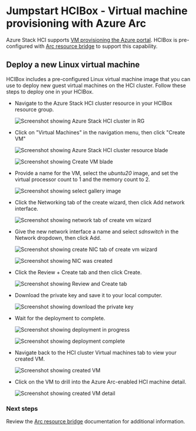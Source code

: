 <!-- ---
type: docs
weight: 100
toc_hide: true
--- -->

# Jumpstart HCIBox - Virtual machine provisioning with Azure Arc

Azure Stack HCI supports [VM provisioning the Azure portal](https://learn.microsoft.com/azure-stack/hci/manage/azure-arc-enabled-virtual-machines). HCIBox is pre-configured with [Arc resource bridge](https://learn.microsoft.com/azure-stack/hci/manage/azure-arc-enabled-virtual-machines#what-is-azure-arc-resource-bridge) to support this capability.

## Deploy a new Linux virtual machine

HCIBox includes a pre-configured Linux virtual machine image that you can use to deploy new guest virtual machines on the HCI cluster. Follow these steps to deploy one in your HCIBox.

- Navigate to the Azure Stack HCI cluster resource in your HCIBox resource group.

  ![Screenshot showing Azure Stack HCI cluster in RG](./hcicluster_rg.png)

- Click on "Virtual Machines" in the navigation menu, then click "Create VM"

  ![Screenshot showing Azure Stack HCI cluster resource blade](./hcicluster_create_vm.png)

  ![Screenshot showing Create VM blade](./hcicluster_create_vm_blade.png)

- Provide a name for the VM, select the _ubuntu20_ image, and set the virtual processor count to 1 and the memory count to 2.

  ![Screenshot showing select gallery image](./create_vm_detail_1.png)

- Click the Networking tab of the create wizard, then click Add network interface.

  ![Screenshot showing network tab of create vm wizard](./create_vm_detail_2.png)

- Give the new network interface a name and select _sdnswitch_ in the Network dropdown, then click Add.

  ![Screenshot showing create NIC tab of create vm wizard](./create_vm_detail_3.png)

  ![Screenshot showing NIC was created](./create_vm_detail_4.png)

- Click the Review + Create tab and then click Create.

  ![Screenshot showing Review and Create tab](./create_vm_detail_5.png)

- Download the private key and save it to your local computer.

  ![Screenshot showing download the private key](./create_vm_detail_6.png)

- Wait for the deployment to complete.

  ![Screenshot showing deployment in progress](./create_vm_detail_7.png)

  ![Screenshot showing deployment complete](./create_vm_detail_8.png)

- Navigate back to the HCI cluster Virtual machines tab to view your created VM.

  ![Screenshot showing created VM](./created_vm.png)

- Click on the VM to drill into the Azure Arc-enabled HCI machine detail.

  ![Screenshot showing created VM detail](./created_vm_detail.png)

### Next steps

Review the [Arc resource bridge](https://learn.microsoft.com/azure-stack/hci/manage/azure-arc-enabled-virtual-machines#what-is-azure-arc-resource-bridge) documentation for additional information.
